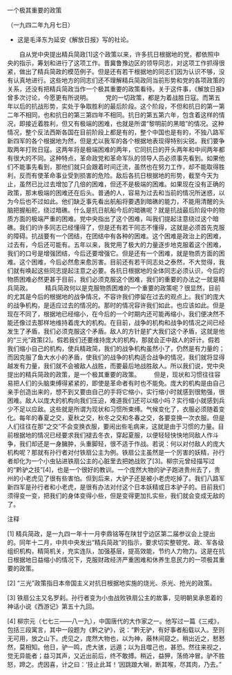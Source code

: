 一个极其重要的政策

（一九四二年九月七日）

* 这是毛泽东为延安《解放日报》写的社论。



　　自从党中央提出精兵简政[1]这个政策以来，许多抗日根据地的党，都依照中央的指示，筹划和进行了这项工作。晋冀鲁豫边区的领导同志，对这项工作抓得很紧，做出了精兵简政的模范例子。但是还有若干根据地的同志们因为认识不够，没有认真地进行。这些地方的同志们还不理解精兵简政同当前形势和党的各项政策的关系，还没有把精兵简政当作一个极其重要的政策看待。关于这件事，《解放日报》曾多次讨论，今愿更有所说明。
　　党的一切政策，都是为着战胜日寇。而第五年以后的抗战形势，实处于争取胜利的最后阶段。这个阶段，不但和抗日的第一第二年不相同，也和抗日的第三第四年不相同。抗日的第五第六年，包含着这样的情况，即接近着胜利，但又有极端的困难，也就是所谓“黎明前的黑暗”的情况。这种情况，整个反法西斯各国在目前阶段上都是有的，整个中国也是有的，不独八路军新四军的各个根据地为然，但是尤以我军的各个根据地表现得特别尖锐。我们要争取两年打败日寇。这两年将是极端困难的两年，它同抗日的开头两年和中间两年都有很大的不同。这种特点，革命政党和革命军队的领导人员必须事先看到。如果他们不能事先看到，那他们就只会跟着时间迁流，虽然也在努力工作，却不能取得胜利，反而有使革命事业受到损害的危险。敌后各抗日根据地的形势，截至今天为止，虽然已比过去增加了几倍的困难，但还不是极端的困难。如果现在没有正确的政策，那末极端的困难还在后头。普通的人，容易为过去和当前的情况所迷惑，以为今后也不过如此。他们缺乏事先看出航船将要遇到暗礁的能力，不能用清醒的头脑把握船舵，绕过暗礁。什么是抗日航船今后的暗礁呢？就是抗战最后阶段中的物质方面的极端严重的困难。党中央指出了这个困难，叫我们提起注意绕过这个暗礁。我们的许多同志已经懂得了，但是还有若干同志不懂得，这就是必须首先克服的障碍。抗战要有一个团结，在团结中有各种的困难。这个困难是政治上的困难，过去有，今后还可能有。五年以来，我党用了极大的力量逐步地克服着这个困难，我们的口号是增强团结，今后还要增强它。但是还有一个困难，就是物质方面的困难。这个困难，今后必然愈来愈厉害。目前还有若干同志处之泰然，不大觉得，我们就有唤起这些同志提起注意之必要。各抗日根据地的全体同志必须认识，今后的物质困难必然更甚于目前，我们必须克服这个困难，我们的重要的办法之一就是精兵简政。
　　精兵简政何以是克服物质困难的一个重要的政策呢？很显然，目前的尤其是今后的根据地的战争情况，不容许我们停留在过去的观点上。我们的庞大的战争机构，是适应过去的情况的。那时的情况容许我们如此，也应该如此。但是现在不同了，根据地已经缩小，在今后的一个时期内还可能再缩小，我们便决然不能还像过去那样地维持着庞大的机构。在目前，战争的机构和战争的情况之间已经发生了矛盾，我们必须克服这个矛盾。敌人的方针是扩大我们这个矛盾，这就是他的“三光”政策[2]。假若我们还要维持庞大的机构，那就会正中敌人的奸计。假若我们缩小自己的机构，使兵精政简，我们的战争机构虽然小了，仍然是有力量的；而因克服了鱼大水小的矛盾，使我们的战争的机构适合战争的情况，我们就将显得越发有力量，我们就不会被敌人战胜，而要最后地战胜敌人。所以我们说，党中央提出的精兵简政的政策，是一个极其重要的政策。
　　但是，现状和习惯往往容易把人们的头脑束缚得紧紧的，即使是革命者有时也不能免。庞大的机构是由自己亲手创造出来的，想不到又要由自己的手将它缩小，实行缩小时就感到很勉强，很困难。敌人以庞大的机构向我们压迫，难道我们还可以缩小吗？实行缩小就感到兵少不足以应敌。这些就是所谓为现状和习惯所束缚。气候变化了，衣服必须随着变化。每年的春夏之交，夏秋之交，秋冬之交和冬春之交，各要变换一次衣服。但是人们往往在那“之交”不会变换衣服，要闹出些毛病来，这就是由于习惯的力量。目前根据地的情况已经要求我们褪去冬衣，穿起夏服，以便轻轻快快地同敌人作斗争，我们却还是一身臃肿，头重脚轻，很不适于作战。若说：何以对付敌人的庞大机构呢？那就有孙行者对付铁扇公主为例。铁扇公主虽然是一个厉害的妖精，孙行者却化为一个小虫钻进铁扇公主的心脏里去把她战败了[3]。柳宗元曾经描写过的“黔驴之技”[4]，也是一个很好的教训。一个庞然大物的驴子跑进贵州去了，贵州的小老虎见了很有些害怕。但到后来，大驴子还是被小老虎吃掉了。我们八路军新四军是孙行者和小老虎，是很有办法对付这个日本妖精或日本驴子的。目前我们须得变一变，把我们的身体变得小些，但是变得更加扎实些，我们就会变成无敌的了。


注释

[1] 精兵简政，是一九四一年十一月李鼎铭等在陕甘宁边区第二届参议会上提出的。同年十二月，中共中央发出“精兵简政”的指示，要求切实整顿党、政、军各级组织机构，精简机关，充实连队，加强基层，提高效能，节约人力物力。这是在抗日根据地日益缩小的情况下，克服财政经济严重困难和休养生息民力的一项极其重要的政策。

[2] “三光”政策指日本帝国主义对抗日根据地实施的烧光、杀光、抢光的政策。

[3] 铁扇公主又名罗刹。孙行者变为小虫战败铁扇公主的故事，见明朝吴承恩着的神话小说《西游记》第五十九回。

[4] 柳宗元（七七三——八一九），中国唐代的大作家之一。他写过一篇《三戒》，包括三段寓言，其中一段题为《黔之驴》，说：“黔无驴，有好事者船载以入。至则无可用，放之山下。虎见之，庞然大物也，以为神，蔽林间窥之。稍出近之，慭慭然，莫相知。他日，驴一鸣，虎大骇，远遁；以为且噬己也，甚恐。然往来视之，觉无异能者；益习其声，又近出前后，终不敢搏。稍近，益狎，荡倚冲冒。驴不胜怒，蹄之。虎因喜，计之曰：‘技止此耳！’因跳踉大㘎，断其喉，尽其肉，乃去。”
